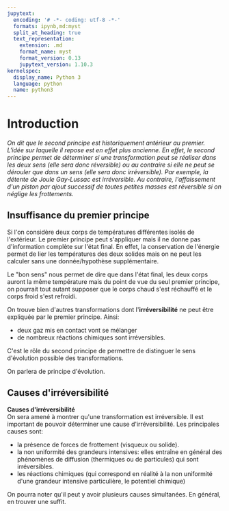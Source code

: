 ```yaml
---
jupytext:
  encoding: '# -*- coding: utf-8 -*-'
  formats: ipynb,md:myst
  split_at_heading: true
  text_representation:
    extension: .md
    format_name: myst
    format_version: 0.13
    jupytext_version: 1.10.3
kernelspec:
  display_name: Python 3
  language: python
  name: python3
---
```

# Introduction

_On dit que le second principe est historiquement antérieur au premier. L'idée sur laquelle il repose est en effet plus ancienne. En effet, le second principe permet de déterminer si une transformation peut se réaliser dans les deux sens (elle sera donc réversible) ou au contraire si elle ne peut se dérouler que dans un sens (elle sera donc irréversible). Par exemple, la détente de Joule Gay-Lussac est irréversible. Au contraire, l'affaissement d'un piston par ajout successif de toutes petites masses est réversible si on néglige les frottements._

## Insuffisance du premier principe


Si l'on considère deux corps de températures différentes isolés de l'extérieur. Le premier principe peut s'appliquer mais il ne donne pas d'information complète sur l'état final. En effet, la conservation de l'énergie permet de lier les températures des deux solides mais on ne peut les calculer sans une donnée/hypothèse supplémentaire.

Le "bon sens" nous permet de dire que dans l'état final, les deux corps auront la même température mais du point de vue du seul premier principe, on pourrait tout autant supposer que le corps chaud s'est réchauffé et le corps froid s'est refroidi.

On trouve bien d'autres transformations dont l'__irréversibilité__ ne peut être expliquée par le premier principe. Ainsi:

* deux gaz mis en contact vont se mélanger
* de nombreux réactions chimiques sont irréversibles.


C'est le rôle du second principe de permettre de distinguer le sens d'évolution possible des transformations.

On parlera de principe d'évolution.


## Causes d'irréversibilité


__Causes d'irréversibilité__  
On sera amené à montrer qu'une transformation est irréversible. Il est important de pouvoir déterminer une cause d'irréversibilité. Les principales causes sont: 

* la présence de forces de frottement (visqueux ou solide).
* la non uniformité des grandeurs intensives: elles entraîne en général des phénomènes de diffusion (thermiques ou de particules) qui sont irréversibles.
* les réactions chimiques (qui correspond en réalité à la non uniformité d'une grandeur intensive particulière, le potentiel chimique)


On pourra noter qu'il peut y avoir plusieurs causes simultanées. En général, en trouver une suffit.


